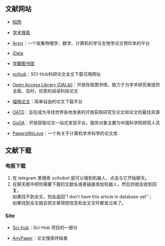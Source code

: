 ## 文献网站

- [知网](https://www.cnki.net/)

- [学术搜索](https://scholar.google.com/)

- [Arxiv](https://arxiv.org/)：一个收集物理学、数学、计算机科学与生物学论文预印本的平台

- [iData](https://www.cn-ki.net/)

- [学霸图书馆](http://www.xuebalib.com/)

- [scihub](http://tool.yovisun.com/scihub/)：SCI-Hub科研论文全文下载可用网址

- [Open Access Library (OALib)](http://www.oalib.com)：开放存取图书馆，致力于为学术研究者提供全面、及时、优质的阅读科技论文

- [喵咪论文](https://lunwen.im/)：简单自由的论文下载平台

- [OATD](https://oatd.org/)：旨在成为寻找世界各地发表的开放获取研究生论文和论文的最佳资源

- [GoOA](http://gooa.las.ac.cn/)：开放获取论文一站式发现平台，服务对象主要为中国科学院研究人员

- [PapersWeLove](https://paperswelove.org/)：一个有关于计算机学术科学的论文库

## 文献下载

### 电报下载

1. 在 telegram 里搜索 scihubot 就可以搜到机器人，点击与它开始聊天。
2. 在聊天框中把你需要下载的文献名或者链接发给机器人，然后你就会收到回复。  
如果找不到全文，则会返回”I don’t have this article in database yet”；  
如果找到全文就会把文章简短信息和全文文件都发过来了。

### Site

- [Sci-hub](http://libgen.bban.top/)：Sci-Hub 项目的一部分

- [AnyPaper](https://ifish.fun/paper/search)：论文搜索终结者
